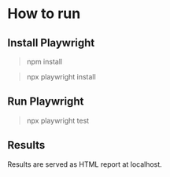# How to run

## Install Playwright

> npm install

> npx playwright install

## Run Playwright

> npx playwright test

## Results

Results are served as HTML report at localhost.

